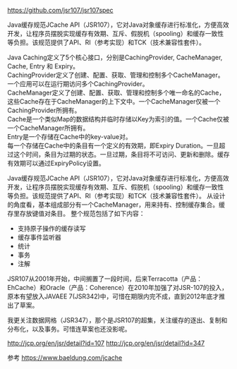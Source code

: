 https://github.com/jsr107/jsr107spec

Java缓存规范JCache API（JSR107），它对Java对象缓存进行标准化，方便高效开发，让程序员摆脱实现缓存有效期、互斥、假脱机（spooling）和缓存一致性等负担。该规范提供了API、RI（参考实现）和TCK（技术兼容性套件）。  
  
Java Caching定义了5个核心接口，分别是CachingProvider, CacheManager, Cache, Entry 和 Expiry。  
CachingProvider定义了创建、配置、获取、管理和控制多个CacheManager。一个应用可以在运行期访问多个CachingProvider。  
CacheManager定义了创建、配置、获取、管理和控制多个唯一命名的Cache，这些Cache存在于CacheManager的上下文中。一个CacheManager仅被一个CachingProvider所拥有。  
Cache是一个类似Map的数据结构并临时存储以Key为索引的值。一个Cache仅被一个CacheManager所拥有。  
Entry是一个存储在Cache中的key-value对。  
每一个存储在Cache中的条目有一个定义的有效期，即Expiry Duration。一旦超过这个时间，条目为过期的状态。一旦过期，条目将不可访问、更新和删除。缓存有效期可以通过ExpiryPolicy设置。  



Java缓存规范JCache API（JSR107），它对Java对象缓存进行标准化，方便高效开发，让程序员摆脱实现缓存有效期、互斥、假脱机（spooling）和缓存一致性等负担。该规范提供了API、RI（参考实现）和TCK（技术兼容性套件）。
从设计的角度看，基本组成部分有一个CacheManager，用来持有、控制缓存集合。缓存里存放键值对条目。
整个规范包括了如下内容：
- 支持原子操作的缓存读写
- 缓存事件监听器
- 统计
- 事务
- 注解



JSR107从2001年开始，中间搁置了一段时间，后来Terracotta（产品：EhCache）和Oracle（产品：Coherence）在2010年加强了对JSR-107的投入，原本有望放入JAVAEE 7(JSR342)中，可惜在期限内完不成，直到2012年底才推出了草案。

我更关注数据网格（JSR347），那个是JSR107的超集，关注缓存的逐出、复制和分布化，以及事务。可惜连草案也还没影呢。

http://jcp.org/en/jsr/detail?id=107
http://jcp.org/en/jsr/detail?id=347





参考
https://www.baeldung.com/jcache




